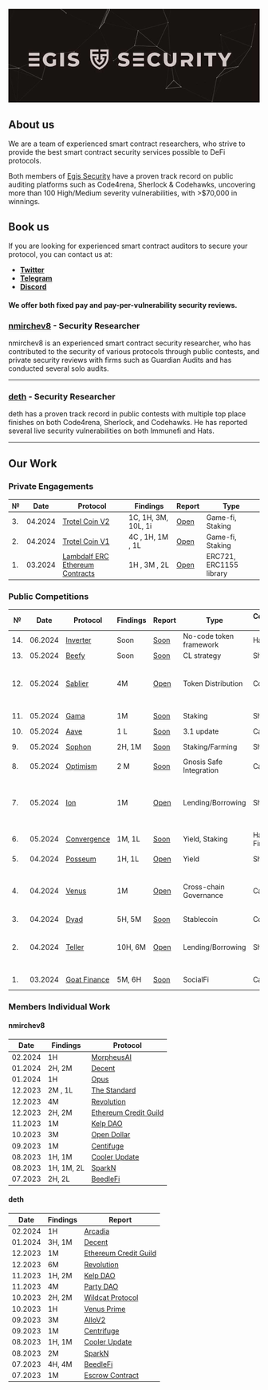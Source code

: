
<p align="center">
    <img src="egissec_banner.png" alt="Egis Security Banner">
</p>

## About us

We are a team of experienced smart contract researchers, who strive to provide the best smart contract security services possible to DeFi protocols.

Both members of [Egis Security](https://twitter.com/EgisSec) have a proven track record on public auditing platforms such as Code4rena, Sherlock & Codehawks, uncovering more than 100 High/Medium severity vulnerabilities, with >$70,000 in winnings.

## Book us

If you are looking for experienced smart contract auditors to secure your protocol, you can contact us at:

- [**Twitter**](https://twitter.com/dethSCA)
- [**Telegram**](https://t.me/dethSCA)
- [**Discord**](https://discordapp.com/users/348387992974393355)

#### We offer both fixed pay and pay-per-vulnerability security reviews.

### [nmirchev8](https://twitter.com/nmirchev8) - Security Researcher

nmirchev8 is an experienced smart contract security researcher, who has contributed to the security of various protocols through public contests, and private security reviews with firms such as Guardian Audits and has conducted several solo audits.

---

### [deth](https://twitter.com/dethSCA) - Security Researcher

deth has a proven track record in public contests with multiple top place finishes on both Code4rena, Sherlock, and Codehawks. He has reported several live security vulnerabilities on both Immunefi and Hats.

---

## Our Work
### Private Engagements
| №  | Date    |  Protocol                                      | Findings                   | Report     |     Type |
|--- |---------|-----------------------------------------------|-----------------------------|------------|----------|
| 3. | 04.2024 | [Trotel Coin V2](https://www.trotelcoin.com/) | 1C, 1H, 3M, 10L, 1i        |[Open](./reports/Trotel-coin-v2.pdf) | Game-fi, Staking | 
| 2. | 04.2024 | [Trotel Coin V1](https://www.trotelcoin.com/) | 4C , 1H, 1M , 1L           |[Open](./reports/Trotel-coin-v1.pdf) | Game-fi, Staking | 
| 1. | 03.2024 | [Lambdalf ERC Ethereum Contracts](https://github.com/lambdalf-dev/ethereum-contracts) | 1H , 3M , 2L |[Open](./reports/Lambdalf-contracts.pdf) | ERC721, ERC1155 library | 

### Public Competitions

| № | Date | Protocol |  Findings | Report | Type | Competition Platform | More Details |
|--------|----------|------|-------------|-----------|------|------|------|
| 14. | 06.2024 | [Inverter](https://app.hats.finance/audit-competitions/inverter-network-0xe47e52c4fea05e555920f1dcdcc6fb8eca103eeb/rewards) | Soon | [Soon]() | No-code token framework |  Hats | |
| 13. | 05.2024 | [Beefy](https://audits.sherlock.xyz/contests/303) | Soon | [Soon]() | CL strategy |  Sherlock | |
| 12.  | 05.2024 | [Sablier](https://www.codehawks.com/contests/clvb9njmy00012dqjyaavpl44) | 4M | [Open](https://www.codehawks.com/report/clvb9njmy00012dqjyaavpl44) | Token Distribution |  Code Hawks |🥇 place, 100% H/M found |
| 11. | 05.2024 | [Gama](https://audits.sherlock.xyz/contests/330) | 1M | [Soon]() | Staking |  Sherlock | 🥉 place |
| 10.  | 05.2024 | [Аave](https://cantina.xyz/competitions/5ffcedec-7e2e-4717-a3e4-e9041ca541c2) | 1 L | [Soon](./reports/competitions/aave.md) | 3.1 update |  Cantina | Top 10 |
| 9.  | 05.2024 | [Sophon](https://audits.sherlock.xyz/contests/376) | 2H, 1M | [Soon](./reports/competitions/sophon.md) | Staking/Farming |  Sherlock |🥇 place |
| 8.  | 05.2024 | [Optimism](https://cantina.xyz/competitions/d47f8096-8858-437d-a9f5-2fe85ac9b95e) | 2 М | [Soon](./reports/competitions/optimism.md) | Gnosis Safe Integration |  Cantina | Тop 10 |
| 7.  | 05.2024 | [Ion](https://x.com/ShieldifySec/status/1785231013376876595) | 1M | [Open](./reports/competitions/ion.md) | Lending/Borrowing |   Sheldify | 🥇 place, the only valid M |
| 6.  | 05.2024 | [Convergence](https://x.com/ShieldifySec/status/1788133361917034993) | 1M, 1L | [Soon](./reports/competitions/convergence.md) | Yield, Staking |   Hats Finance | 🥇 place|
| 5.  | 04.2024 | [Posseum](https://x.com/ShieldifySec/status/1788133361917034993) | 1H, 1L | [Open](./reports/competitions/posseum.md) | Yield |   Sheldify | 🥈 place|
| 4. | 04.2024 | [Venus](https://cantina.xyz/competitions/ddf86a5c-6f63-430f-aadc-d8742b4b1bcf) | 1M | [Open](./reports/competitions/venus.md)| Cross-chain Governance | Cantina |🥈 place, 100% H/M found |
| 3. | 04.2024 | [Dyad](https://code4rena.com/audits/2024-04-dyad#top) |  5H, 5M | [Soon]() | Stablecoin | Code4arena| |
| 2. | 04.2024 | [Teller](https://audits.sherlock.xyz/contests/295) | 10H, 6M | [Open](https://audits.sherlock.xyz/contests/295/report)| Lending/Borrowing | Sherlock| 🥇 place 10/12 H's found |
| 1. | 03.2024| [Goat Finance](https://cantina.xyz/competitions/f214cf86-cc80-40c0-a70b-e9bb25d7ac80)|  5M, 6H | [Soon]() | SocialFi | Cantina | 4th place|


### Members Individual Work

#### nmirchev8

| Date    | Findings                   | Protocol                                            | 
|---------|----------------------------|-----------------------------------------------------|
| 02.2024 | 1H      | [MorpheusAI](https://github.com/NicolaMirchev/audits/blob/main/contests/codehawks/morpheusAi.md)     | 
| 01.2024 |  2H, 2M          | [Decent](https://github.com/NicolaMirchev/audits/blob/main/contests/codearena/decent.md)     | 
| 01.2024 | 1H          | [Opus](https://github.com/NicolaMirchev/audits/blob/main/contests/codearena/opus.md) | 
| 12.2023 | 2M , 1L     | [The Standard](https://github.com/NicolaMirchev/audits/blob/main/contests/codehawks/theStandard.md) | 
| 12.2023 | 4M          | [Revolution](https://github.com/NicolaMirchev/audits/blob/main/contests/codearena/revolution.md) | 
| 12.2023 | 2H, 2M      | [Ethereum Credit Guild](https://github.com/NicolaMirchev/audits/blob/main/contests/codearena/creditGuild.md) | 
| 11.2023 | 1M          | [Kelp DAO](https://github.com/NicolaMirchev/audits/blob/main/contests/codearena/KelpDao.md) | 
| 10.2023 | 3M          | [Open Dollar](https://github.com/NicolaMirchev/audits/blob/main/contests/codearena/opendollar.md) | 
| 09.2023 | 1M          | [Centifuge](https://github.com/NicolaMirchev/audits/blob/main/contests/codearena/centifuge.md) | 
| 08.2023 | 1H, 1M      | [Cooler Update](https://github.com/NicolaMirchev/audits/blob/main/contests/sherlock/cooler.md) | 
| 08.2023 | 1H, 1M, 2L  | [SparkN](https://github.com/NicolaMirchev/audits/blob/main/contests/codehawks/sparkn.md) | 
| 07.2023 | 2H, 2L      | [BeedleFi](https://github.com/NicolaMirchev/audits/blob/main/contests/codehawks/beedlefi.md) | 

#### deth

| Date    | Findings                   | Report                                              | 
|---------|----------------------------|-----------------------------------------------------|
| 02.2024 | 1H      | [Arcadia](https://audits.sherlock.xyz/contests/137)     |
| 01.2024 | 3H, 1M          | [Decent](https://code4rena.com/audits/2024-01-decent#top)     |
| 12.2023 | 1M               | [Ethereum Credit Guild](https://code4rena.com/audits/2023-12-ethereum-credit-guild#top) | 
| 12.2023 | 6M               | [Revolution](https://code4rena.com/audits/2023-12-revolution-protocol#top) | 
| 11.2023 | 1H, 2M           | [Kelp DAO](https://code4rena.com/audits/2023-11-kelp-dao-rseth#top) | 
| 11.2023 | 4M               | [Party DAO](https://code4rena.com/contests/2023-10-party-protocol#top) | 
| 10.2023 | 2H, 2M           | [Wildcat Protocol](https://code4rena.com/contests/2023-10-the-wildcat-protocol#top) | 
| 10.2023 | 1H               | [Venus Prime](https://code4rena.com/contests/2023-09-venus-prime#top) | 
| 09.2023 | 3M               | [AlloV2](https://audits.sherlock.xyz/contests/109) | 
| 09.2023 | 1M               | [Centrifuge](https://code4rena.com/reports/2023-09-centrifuge) | 
| 08.2023 | 1H, 1M           | [Cooler Update](https://audits.sherlock.xyz/contests/107) | 
| 08.2023 |  2M           | [SparkN](https://www.codehawks.com/report/cllcnja1h0001lc08z7w0orxx) | 
| 07.2023 | 4H, 4M           | [BeedleFi](https://www.codehawks.com/report/clkbo1fa20009jr08nyyf9wbx) | 
| 07.2023 | 1M           | [Escrow Contract](https://www.codehawks.com/report/cljyfxlc40003jq082s0wemya) | 




